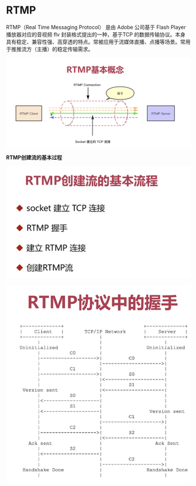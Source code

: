 # RTMP

RTMP（Real Time Messaging Protocol） 是由 Adobe 公司基于 Flash Player 播放器对应的音视频 flv 封装格式提出的一种，基于TCP 的数据传输协议。本身具有稳定、兼容性强、高穿透的特点。常被应用于流媒体直播、点播等场景。常用于推推流方（主播）的稳定传输需求。

![097](https://github.com/winfredzen/VideoAudio/blob/main/Basic/image/097.png)

**RTMP创建流的基本过程**

![098](https://github.com/winfredzen/VideoAudio/blob/main/Basic/image/098.png)

![099](https://github.com/winfredzen/VideoAudio/blob/main/Basic/image/099.png)
